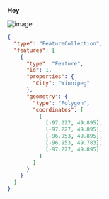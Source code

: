 __Hey__

![image](https://github.com/SethCodesABitForSchool/SethCodesABitForSchool/assets/147195203/a44dd493-b69c-4780-a639-c2f95392373b)

  
```geojson
{
  "type": "FeatureCollection",
  "features": [
    {
      "type": "Feature",
      "id": 1,
      "properties": {
        "City": "Winnipeg"
      },
      "geometry": {
        "type": "Polygon",
        "coordinates": [
          [
            [-97.227, 49.895],
            [-97.227, 49.895],
            [-96.953, 49.895],
            [-96.953, 49.783],
            [-97.227, 49.895]
          ]
        ]
      }
    }
  ]
}
```
